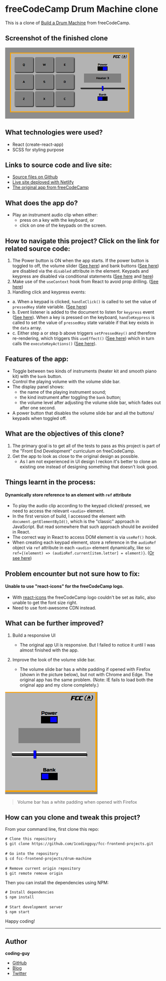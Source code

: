 # freeCodeCamp Drum Machine clone

This is a clone of [Build a Drum Machine](https://www.freecodecamp.org/learn/front-end-libraries/front-end-libraries-projects/build-a-drum-machine) from freeCodeCamp.

## Screenshot of the finished clone

![screenshot](./screenshots/fcc-drum-screenshot.png)

## What technologies were used?

- React (create-react-app)
- SCSS for styling purpose

## Links to source code and live site:

- [Source files on Github](https://github.com/1codingguy/fcc-frontend-projects/tree/main/drum-machine)
- [Live site deployed with Netlify](https://fcc-drum.netlify.app/)
- [The original app from freeCodeCamp](https://codepen.io/freeCodeCamp/full/MJyNMd)

## What does the app do?

- Play an instrument audio clip when either:
  - press on a key with the keyboard, or
  - click on one of the keypads on the screen.

## How to navigate this project? Click on the link for related source code:

1. The Power button is ON when the app starts. If the power button is toggled to off, the volume slider ([See here](https://github.com/1codingguy/fcc-frontend-projects/blob/main/drum-machine/src/App.js#L45)) and bank buttons ([See here](https://github.com/1codingguy/fcc-frontend-projects/blob/main/drum-machine/src/Btn.js#L7)) are disabled via the `disabled` attribute in the element. Keypads and keypress are disabled via conditional statements ([See here](https://github.com/1codingguy/fcc-frontend-projects/blob/main/drum-machine/src/context.js#L46) and [here](https://github.com/1codingguy/fcc-frontend-projects/blob/main/drum-machine/src/context.js#L57))
2. Make use of the `useContext` hook from React to avoid prop drilling. ([See here](https://github.com/1codingguy/fcc-frontend-projects/blob/main/drum-machine/src/context.js))
3. Handling click and keypress events:

- a. When a keypad is clicked, `handleClick()` is called to set the value of `pressedKey` state variable. ([See here](https://github.com/1codingguy/fcc-frontend-projects/blob/main/drum-machine/src/context.js#L39))
- b. Event listener is added to the document to listen for `keypress` event ([See here](https://github.com/1codingguy/fcc-frontend-projects/blob/main/drum-machine/src/context.js#L115)). When a key is pressed on the keyboard, `handleKeypress` is called to set the value of `pressedKey` state variable if that key exists in the `data` array.
- c. Either step a or step b above triggers `setPressedKey()` and therefore re-rendering, which triggers this `useEffect()` ([See here](https://github.com/1codingguy/fcc-frontend-projects/blob/main/drum-machine/src/context.js#L123)) which in turn calls the `executeKeyActions()` ([See here](https://github.com/1codingguy/fcc-frontend-projects/blob/main/drum-machine/src/context.js#L63)).

## Features of the app:

- Toggle between two kinds of instruments (heater kit and smooth piano kit) with the `bank` button.
- Control the playing volume with the volume slide bar.
- The display panel shows:
  - the name of the playing instrument sound;
  - the kind instrument after toggling the `bank` button;
  - the volume level after adjusting the volume slide bar, which fades out after one second.
- A power button that disables the volume slide bar and all the buttons/ keypads when toggled off.

## What are the objectives of this clone?

1. The primary goal is to get all of the tests to pass as this project is part of the "Front End Development" curriculum on freeCodeCamp.
2. Get the app to look as close to the original design as possible.
   - As I am not experienced in UI design I reckon it's better to clone an existing one instead of designing something that doesn't look good.

## Things learnt in the process:

#### Dynamically store reference to an element with `ref` attribute

- To play the audio clip according to the keypad clicked/ pressed, we need to access the relevant `<audio>` element.
- In the first version of build, I accessed the element with `document.getElementById()`, which is the "classic" approach in JavaScript. But read somewhere that such approach should be avoided in React.
- The correct way in React to access DOM element is via `useRef()` hook.
- When creating each keypad element, store a reference in the `audioRef` object via `ref` attribute in each `<audio>` element dynamically, like so: `ref={(element) => (audioRef.current[item.letter] = element)}`. ([Or see here](https://github.com/1codingguy/fcc-frontend-projects/blob/main/drum-machine/src/Key.js#L22))

## Problem encounter but not sure how to fix:

#### Unable to use "react-icons" for the freeCodeCamp logo.

- With [react-icons](https://react-icons.github.io/react-icons/) the freeCodeCamp logo couldn't be set as italic, also unable to get the font size right.
- Need to use font-awesome CDN instead.

## What can be further improved?

1. Build a responsive UI

   - The original app UI is responsive. But I failed to notice it until I was almost finished with the app.

2. Improve the look of the volume slide bar.
   - The volume slide bar has a white padding if opened with Firefox (shown in the picture below), but not with Chrome and Edge. The original app has the same problem. (Note: IE fails to load both the original app and my clone completely.)

![volume-firefox](./screenshots/volume-firefox.png)

> <figcaption>Volume bar has a white padding when opened with Firefox</figcaption>

## How can you clone and tweak this project?

From your command line, first clone this repo:

```
# Clone this repository
$ git clone https://github.com/1codingguy/fcc-frontend-projects.git

# Go into the repository
$ cd fcc-frontend-projects/drum-machine

# Remove current origin repository
$ git remote remove origin

```

Then you can install the dependencies using NPM:

```
# Install dependencies
$ npm install

# Start development server
$ npm start
```

Happy coding!

---

## Author

**coding-guy**

- [GitHub](https://github.com/1codingguy)
- [Blog](https://blog.coding-guy.com/)
- [Twitter](https://twitter.com/1codingguy)
